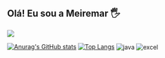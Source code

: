 ## Olá! Eu sou  a Meiremar  🖐️


<a href = "mailto:meiremar.oliveira@educacao.mg.gov.br"><img src="https://img.shields.io/badge/Gmail-D14836?style=for-the-badge&logo=gmail&logoColor=white" target="_blank"></a>

[![Anurag's GitHub stats](https://github-readme-stats.vercel.app/api?username=Meiremar)](https://github.com/anuraghazra/github-readme-stats)
[![Top Langs](https://github-readme-stats.vercel.app/api/top-langs/?username=Meiremar)](https://github.com/anuraghazra/github-readme-stats)
<img align="center" alt="java" src="https://img.shields.io/badge/Java-ED8B00?style=for-the-badge&logo=openjdk&logoColor=white" />
  <img align="center" alt="excel" src="https://img.shields.io/badge/Microsoft_Excel-217346?style=for-the-badge&logo=microsoft-excel&logoColor=white" />
